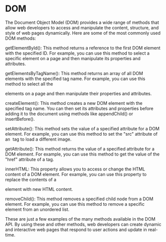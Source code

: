 # DOM
The Document Object Model (DOM) provides a wide range of methods that allow web developers to access and manipulate the content, structure, and style of web pages dynamically. Here are some of the most commonly used DOM methods:

getElementById(): This method returns a reference to the first DOM element with the specified ID. For example, you can use this method to select a specific element on a page and then manipulate its properties and attributes.

getElementsByTagName(): This method returns an array of all DOM elements with the specified tag name. For example, you can use this method to select all the <p> elements on a page and then manipulate their properties and attributes.

createElement(): This method creates a new DOM element with the specified tag name. You can then set its attributes and properties before adding it to the document using methods like appendChild() or insertBefore().

setAttribute(): This method sets the value of a specified attribute for a DOM element. For example, you can use this method to set the "src" attribute of an <img> tag to load a different image.

getAttribute(): This method returns the value of a specified attribute for a DOM element. For example, you can use this method to get the value of the "href" attribute of a <a> tag.

innerHTML: This property allows you to access or change the HTML content of a DOM element. For example, you can use this property to replace the contents of a <div> element with new HTML content.

removeChild(): This method removes a specified child node from a DOM element. For example, you can use this method to remove a specific element from an unordered list.

These are just a few examples of the many methods available in the DOM API. By using these and other methods, web developers can create dynamic and interactive web pages that respond to user actions and update in real-time.


